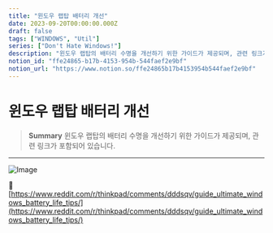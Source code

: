 ```yaml
---
title: "윈도우 랩탑 배터리 개선"
date: 2023-09-20T00:00:00.000Z
draft: false
tags: ["WINDOWS", "Util"]
series: ["Don't Hate Windows!"]
description: "윈도우 랩탑의 배터리 수명을 개선하기 위한 가이드가 제공되며, 관련 링크가 포함되어 있습니다."
notion_id: "ffe24865-b17b-4153-954b-544faef2e9bf"
notion_url: "https://www.notion.so/ffe24865b17b4153954b544faef2e9bf"
---
```


# 윈도우 랩탑 배터리 개선

> **Summary**
> 윈도우 랩탑의 배터리 수명을 개선하기 위한 가이드가 제공되며, 관련 링크가 포함되어 있습니다.

---

![Image](https://prod-files-secure.s3.us-west-2.amazonaws.com/09ccd4d5-876c-4bba-bbdf-cc77a0a11257/045d137b-91f1-4c78-ac1b-b2e1469e18c8/Untitled.png?X-Amz-Algorithm=AWS4-HMAC-SHA256&X-Amz-Content-Sha256=UNSIGNED-PAYLOAD&X-Amz-Credential=ASIAZI2LB466TSMAQJXH%2F20250724%2Fus-west-2%2Fs3%2Faws4_request&X-Amz-Date=20250724T081032Z&X-Amz-Expires=3600&X-Amz-Security-Token=IQoJb3JpZ2luX2VjEAAaCXVzLXdlc3QtMiJIMEYCIQCS6RDBWS%2B9lbMsDlBxyUuqVLOcmmr7Er6NVzWKKiiz6wIhAPbv%2Bc3r2CI87zTqHV5XEyHCyZQTX6yuL30RFcXfQM0nKv8DCCkQABoMNjM3NDIzMTgzODA1IgxbvDxUalT%2FKJj%2B2Tkq3AN3UIXrh1inKbiF7qNNAoCWmr29YEL1wxE0FWZIMJlajpsPipb8kkWf7yZoTtJl58bv4%2Fj7AzOBc0DxJbl%2FAlS%2Ba4P4U9zoIQ9qmXnMtIluULsk%2Bdj%2BTulAbaAQEBVqFYivA4q32sIXTmWdujk%2BZ2qLgy1FzpMtl5BxAhaIoVlm%2BN5n%2FZ3T0t2bnOqN9KCpZ9ckbPNGCtUVZHYWzXXmujTnb5O37P4wowHs6y9OEqqRgE3gfeBpgkptgjr1CrzS7a3mpX4iQcyDkXKtmrrzCW2KLIHucsNuP4hNoYsRfEF1SL%2FT%2Fu8PbPG9J5psMb%2BXKq3z7tD8VACj4jkCqVT1c8vXhlvNSN%2Fdm9AbVtmpAAEmpwvgJCy3Lv%2BhnbLoJbaSaLbb9IK8WjowrsWfQhU1M5CoUZdQv9r2%2BWlmvq9lbVe%2BCQld8qUVHxORIGQ3pXZLc7RqKNrAK5glal%2FHkMd%2BKlX7ypNEyRtSuMQKvqYVltEpxUu2YSHqlUTAbGitV9vod%2FoEzBz2HdnumByUlezVSV%2BVHaFCUjJoIm1IajJtnNjRk0yHQwyDA2WVfkpK94VPgAUMVh77Qs5Xrnp2ZVPxCfkHzL3i0gu8ASNzcv8%2Fh%2BrCKlfx1iOnfKLPlO06JTCa0IfEBjqkASe2PGf%2F329hyI5aEAD2nEBAjqtsrPgkMUC15fuzvbMP8xj2R0TYNb0mHI%2FWb%2F8Zipix%2B9ajmN8tjfiTSTWgUOKnf%2B7ZmnY%2B4sHieF459tc9JXPVMH%2FZR23LZcNUbbl5lokZ7doWizz0t3wu%2BlcRt6nHiFQp7u0sBhPLLPNG6P0UpDaadqAvp8dJRLEYJdWM8diQWJfnubIevXrEkotYEB6dLp0B&X-Amz-Signature=c80e63d7ed9e2ec65095d198c7d964b22f73c781f9f3fa871b76f6e4138c742e&X-Amz-SignedHeaders=host&x-amz-checksum-mode=ENABLED&x-id=GetObject)

🔗 [https://www.reddit.com/r/thinkpad/comments/dddsqv/guide_ultimate_windows_battery_life_tips/](https://www.reddit.com/r/thinkpad/comments/dddsqv/guide_ultimate_windows_battery_life_tips/)


